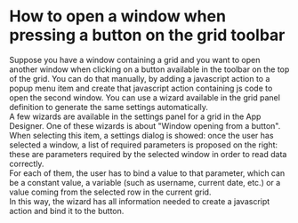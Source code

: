 # How to open a window when pressing a button on the grid toolbar

Suppose you have a window containing a grid and you want to open another window when clicking on a button available in the toolbar on the top of the grid. You can do that manually, by adding a javascript action to a popup menu item and create that javascript action containing js code to open the second window. You can use a wizard available in the grid panel definition to generate the same settings automatically.  
A few wizards are available in the settings panel for a grid in the App Designer. One of these wizards is about "Window opening from a button". When selecting this item, a settings dialog is showed: once the user has selected a window, a list of required parameters is proposed on the right: these are parameters required by the selected window in order to read data correctly.  
For each of them, the user has to bind a value to that parameter, which can be a constant value, a variable \(such as username, current date, etc.\) or a value coming from the selected row in the current grid.  
In this way, the wizard has all information needed to create a javascript action and bind it to the button.


